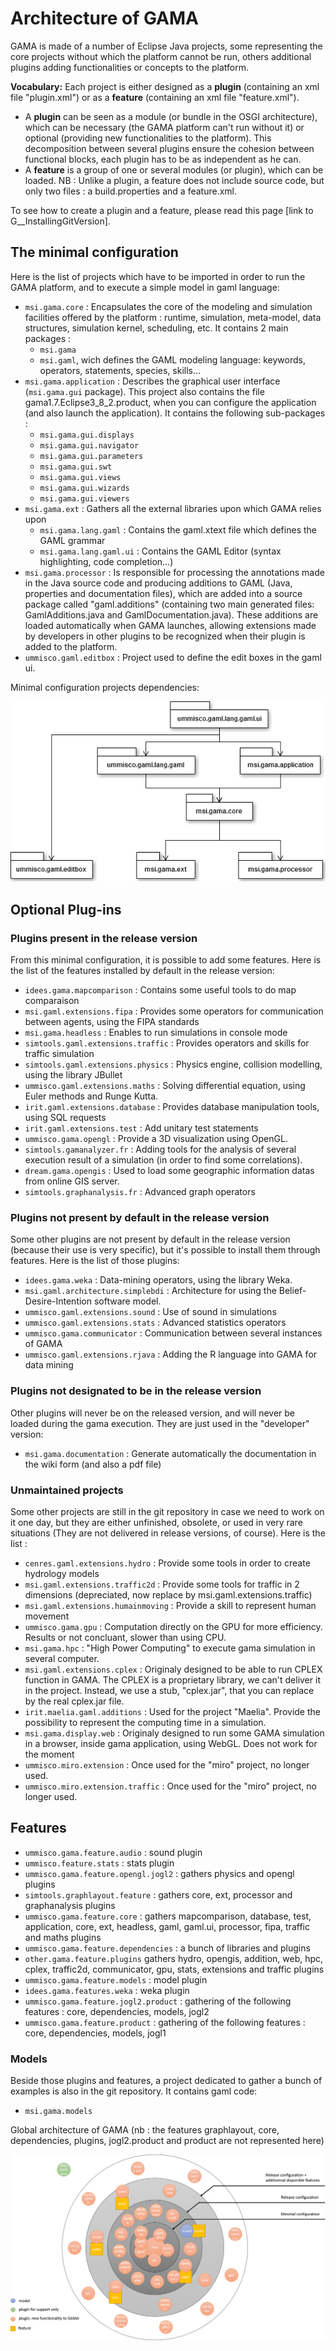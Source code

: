 # Architecture of GAMA



GAMA is made of a number of Eclipse Java projects, some representing the core projects without which the platform cannot be run, others additional plugins adding functionalities or concepts to the platform.

__Vocabulary:__
Each project is either designed as a __plugin__ (containing an xml file "plugin.xml") or as a __feature__ (containing an xml file "feature.xml").
  * A __plugin__ can be seen as a module (or bundle in the OSGI architecture), which can be necessary (the GAMA platform can't run without it) or optional (providing new functionalities to the platform). This decomposition between several plugins ensure the cohesion between functional blocks, each plugin has to be as independent as he can.
  * A __feature__ is a group of one or several modules (or plugin), which can be loaded. NB : Unlike a plugin, a feature does not include source code, but only two files : a build.properties and a feature.xml.

To see how to create a plugin and a feature, please read this page [link to G__InstallingGitVersion].

## The minimal configuration

Here is the list of projects which have to be imported in order to run the GAMA platform, and to execute a simple model in gaml language:

  * `msi.gama.core` : Encapsulates the core of the modeling and simulation facilities offered by the platform : runtime, simulation, meta-model, data structures, simulation kernel, scheduling, etc. It contains 2 main packages :
    * `msi.gama`
    * `msi.gaml`, wich defines the GAML modeling language: keywords, operators, statements, species, skills…
  * `msi.gama.application` : Describes the graphical user interface (`msi.gama.gui` package). This project also contains the file gama1.7.Eclipse3_8_2.product, when you can configure the application (and also launch the application). It contains the following sub-packages :
    * `msi.gama.gui.displays`
    * `msi.gama.gui.navigator`
    * `msi.gama.gui.parameters`
    * `msi.gama.gui.swt`
    * `msi.gama.gui.views`
    * `msi.gama.gui.wizards`
    * `msi.gama.gui.viewers`
  * `msi.gama.ext` : Gathers all the external libraries upon which GAMA relies upon
    * `msi.gama.lang.gaml` : Contains the gaml.xtext file which defines the GAML grammar
    * `msi.gama.lang.gaml.ui` : Contains the GAML Editor (syntax highlighting, code completion…)
  * `msi.gama.processor` : Is responsible for processing the annotations made in the Java source code and producing additions to GAML (Java, properties and documentation files), which are added into a source package called "gaml.additions" (containing two main generated files: GamlAdditions.java and GamlDocumentation.java). These additions are loaded automatically when GAMA launches, allowing extensions made by developers in other plugins to be recognized when their plugin is added to the platform.
  * `ummisco.gaml.editbox` : Project used to define the edit boxes in the gaml ui.

Minimal configuration projects dependencies:

![Minimal configuration projects dependencies](images/architecture/minimal_configuration.png)

## Optional Plug-ins
 
  ### Plugins present in the release version
From this minimal configuration, it is possible to add some features. Here is the list of the features installed by default in the release version:
  * `idees.gama.mapcomparison` : Contains some useful tools to do map comparaison
  * `msi.gaml.extensions.fipa` : Provides some operators for communication between agents, using the FIPA standards
  * `msi.gama.headless` : Enables to run simulations in console mode
  * `simtools.gaml.extensions.traffic` : Provides operators and skills for traffic simulation
  * `simtools.gaml.extensions.physics` : Physics engine, collision modelling, using the library JBullet
  * `ummisco.gaml.extensions.maths` : Solving differential equation, using Euler methods and Runge Kutta.
  * `irit.gaml.extensions.database` : Provides database manipulation tools, using SQL requests
  * `irit.gaml.extensions.test` : Add unitary test statements
  * `ummisco.gama.opengl` : Provide a 3D visualization using OpenGL.
  * `simtools.gamanalyzer.fr` : Adding tools for the analysis of several execution result of a simulation (in order to find some correlations).
  * `dream.gama.opengis` : Used to load some geographic information datas from online GIS server.
  * `simtools.graphanalysis.fr` : Advanced graph operators
 
  ### Plugins not present by default in the release version
Some other plugins are not present by default in the release version (because their use is very specific), but it's possible to install them through features.
Here is the list of those plugins:
  * `idees.gama.weka` : Data-mining operators, using the library Weka.
  * `msi.gaml.architecture.simplebdi` : Architecture for using the Belief-Desire-Intention software model.
  * `ummisco.gaml.extensions.sound` : Use of sound in simulations
  * `ummisco.gaml.extensions.stats` : Advanced statistics operators
  * `ummisco.gama.communicator` : Communication between several instances of GAMA
  * `ummisco.gaml.extensions.rjava` : Adding the R language into GAMA for data mining
 
  ### Plugins not designated to be in the release version
Other plugins will never be on the released version, and will never be loaded during the gama execution. They are just used in the "developer" version:
  * `msi.gama.documentation` : Generate automatically the documentation in the wiki form (and also a pdf file)
 
  ### Unmaintained projects

Some other projects are still in the git repository in case we need to work on it one day, but they are either unfinished, obsolete, or used in very rare situations (They are not delivered in release versions, of course). Here is the list :
  * `cenres.gaml.extensions.hydro` : Provide some tools in order to create hydrology models
  * `msi.gaml.extensions.traffic2d` : Provide some tools for traffic in 2 dimensions (depreciated, now replace by msi.gaml.extensions.traffic)
  * `msi.gaml.extensions.humainmoving` : Provide a skill to represent human movement
  * `ummisco.gama.gpu` : Computation directly on the GPU for more efficiency. Results or not concluant, slower than using CPU.
  * `msi.gama.hpc` : "High Power Computing" to execute gama simulation in several computer.
  * `msi.gaml.extensions.cplex` : Originaly designed to be able to run CPLEX function in GAMA. The CPLEX is a proprietary library, we can't deliver it in the project. Instead, we use a stub, "cplex.jar", that you can replace by the real cplex.jar file.
  * `irit.maelia.gaml.additions` : Used for the project "Maelia". Provide the possibility to represent the computing time in a simulation.
  * `msi.gama.display.web` : Originaly designed to run some GAMA simulation in a browser, inside gama application, using WebGL. Does not work for the moment
  * `ummisco.miro.extension` : Once used for the "miro" project, no longer used.
  * `ummisco.miro.extension.traffic` : Once used for the "miro" project, no longer used.
 
  ## Features
 
  * `ummisco.gama.feature.audio` : sound plugin
  * `ummisco.feature.stats` : stats plugin
  * `ummisco.gama.feature.opengl.jogl2` : gathers physics and opengl plugins
  * `simtools.graphlayout.feature` : gathers core, ext, processor and graphanalysis plugins
  * `ummisco.gama.feature.core` : gathers mapcomparison, database, test, application, core, ext, headless, gaml, gaml.ui, processor, fipa, traffic and maths plugins
  * `ummisco.gama.feature.dependencies` : a bunch of libraries and plugins
  * `other.gama.feature.plugins` gathers hydro, opengis, addition, web, hpc, cplex, traffic2d, communicator, gpu, stats, extensions and traffic plugins
  * `ummisco.gama.feature.models` : model plugin
  * `idees.gama.features.weka` : weka plugin
  * `ummisco.gama.feature.jogl2.product` : gathering of the following features : core, dependencies, models, jogl2
  * `ummisco.gama.feature.product` : gathering of the following features : core, dependencies, models, jogl1
 
  ### Models
 
Beside those plugins and features, a project dedicated to gather a bunch of examples is also in the git repository. It contains gaml code:
  * `msi.gama.models`


Global architecture of GAMA (nb : the features graphlayout, core, dependencies, plugins, jogl2.product and product are not represented here)

![Global architecture of GAMA](images/architecture/plugin_architecture.png)